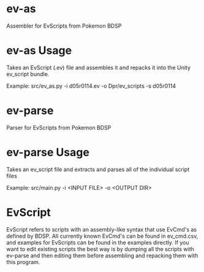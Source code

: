 # ev-as
Assembler for EvScripts from Pokemon BDSP

# ev-as Usage
Takes an EvScript (.ev) file and assembles it and repacks it into the Unity ev_script bundle.

Example: src/ev_as.py -i d05r0114.ev -o Dpr/ev_scripts -s d05r0114

# ev-parse
Parser for EvScripts from Pokemon BDSP

# ev-parse Usage
Takes an ev_script file and extracts and parses all of the individual script files

Example:
src/main.py -i \<INPUT FILE\> -o \<OUTPUT DIR\>

# EvScript
EvScript refers to scripts with an assembly-like syntax that use EvCmd's as defined by BDSP. All currently known EvCmd's can be found in ev_cmd.csv, and examples for EvScripts can be found in the examples directly.
If you want to edit existing scripts the best way is by dumping all the scripts with ev-parse and then editing them before assembling and repacking them with this program.